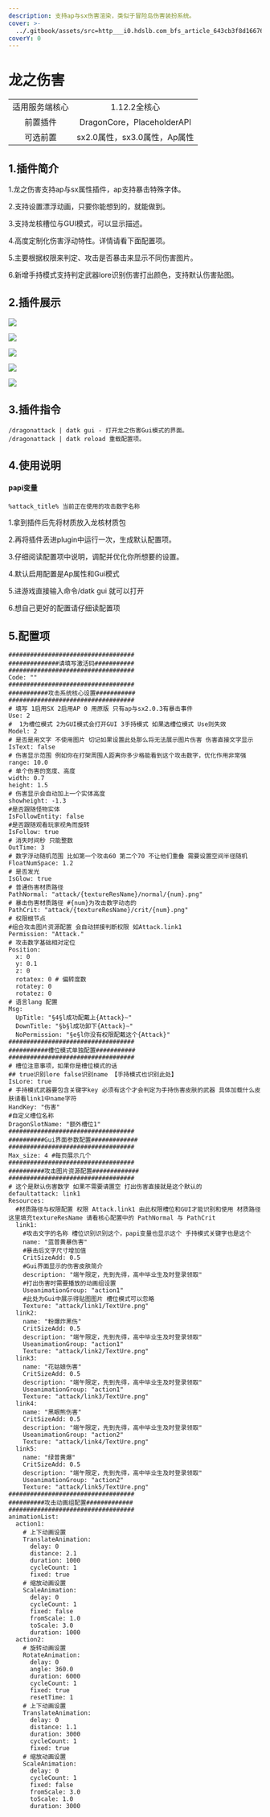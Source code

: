 ```yaml
---
description: 支持ap与sx伤害渲染，类似于冒险岛伤害装扮系统。
cover: >-
  ../.gitbook/assets/src=http___i0.hdslb.com_bfs_article_643cb3f8d166763b7f2ea894adeffe7b93301acb.jpg&refer=http___i0.hdslb.jpg
coverY: 0
---
```


# 龙之伤害

|         |                           |
| :-----: | :-----------------------: |
| 适用服务端核心 |         1.12.2全核心         |
|   前置插件  | DragonCore，PlaceholderAPI |
|   可选前置  |    sx2.0属性，sx3.0属性，Ap属性   |

## 1.插件简介

1.龙之伤害支持ap与sx属性插件，ap支持暴击特殊字体。

&#x20;2.支持设置漂浮动画，只要你能想到的，就能做到。

&#x20;3.支持龙核槽位与GUI模式，可以显示描述。

&#x20;4.高度定制化伤害浮动特性。详情请看下面配置项。

&#x20;5.主要根据权限来判定、攻击是否暴击来显示不同伤害图片。

&#x20;6.新增手持模式支持判定武器lore识别伤害打出颜色，支持默认伤害贴图。

## 2.插件展示

![](<../.gitbook/assets/image (1).png>)

![](<../.gitbook/assets/image (6).png>)

![](<../.gitbook/assets/image (7).png>)

![](<../.gitbook/assets/image (4).png>)

![](<../.gitbook/assets/image (5).png>)

## 3.插件指令

```
/dragonattack | datk gui - 打开龙之伤害Gui模式的界面。
/dragonattack | datk reload 重载配置项。
```

## 4.使用说明

#### papi变量

```
%attack_title% 当前正在使用的攻击数字名称
```

1.拿到插件后先将材质放入龙核材质包

2.再将插件丢进plugin中运行一次，生成默认配置项。

3.仔细阅读配置项中说明，调配并优化你所想要的设置。

4.默认启用配置是Ap属性和Gui模式

5.进游戏直接输入命令/datk gui 就可以打开

6.想自己更好的配置请仔细读配置项

## 5.配置项

```
###################################
##############请填写激活码###########
###################################
Code: ""
###################################
###########攻击系统核心设置###########
###################################
# 填写 1启用SX 2启用AP 0 用原版 只有ap与sx2.0.3有暴击事件
Use: 2
#  1为槽位模式 2为GUI模式会打开GUI 3手持模式 如果选槽位模式 Use则失效
Model: 2
# 是否是用文字 不使用图片 切记如果设置此处那么将无法展示图片伤害 伤害直接文字显示
IsText: false
# 伤害显示范围 例如你在打架周围人距离你多少格能看到这个攻击数字，优化作用非常强
range: 10.0
# 单个伤害的宽度、高度
width: 0.7
height: 1.5
# 伤害显示会自动加上一个实体高度
showheight: -1.3
#是否跟随怪物实体
IsFollowEntity: false
#是否跟随观看玩家视角而旋转
IsFollow: true
# 消失时间秒 只能整数
OutTime: 3
# 数字浮动随机范围 比如第一个攻击60 第二个70 不让他们重叠 需要设置空间半径随机
FloatNumSpace: 1.2
# 是否发光
IsGlow: true
# 普通伤害材质路径
PathNormal: "attack/{textureResName}/normal/{num}.png"
# 暴击伤害材质路径 #{num}为攻击数字动态的
PathCrit: "attack/{textureResName}/crit/{num}.png"
# 权限根节点
#组合攻击图片资源配置 会自动拼接判断权限 如Attack.link1
Permission: "Attack."
# 攻击数字基础相对定位
Position:
  x: 0
  y: 0.1
  z: 0
  rotatex: 0 # 偏转度数
  rotatey: 0
  rotatez: 0
# 语言lang 配置
Msg:
  UpTitle: "§4§l成功配戴上{Attack}~"
  DownTitle: "§b§l成功卸下{Attack}~"
  NoPermission: "§e§l你没有权限配戴这个{Attack}"
###################################
###########槽位模式单独配置###########
###################################
# 槽位注意事项，如果你是槽位模式的话
## true识别lore false识别name 【手持模式也识别此处】
IsLore: true
# 手持模式武器要包含关键字key 必须有这个才会判定为手持伤害皮肤的武器 具体加载什么皮肤请看link1中name字符
HandKey: "伤害"
#自定义槽位名称
DragonSlotName: "额外槽位1"
###################################
##########Gui界面参数配置#############
###################################
Max_size: 4 #每页展示几个
###################################
##########攻击图片资源配置#############
###################################
# 这个是默认伤害数字 如果不需要请置空 打出伤害直接就是这个默认的
defaultattack: link1
Resources:
  #材质路径与权限配置 权限 Attack.link1 由此权限槽位和GUI才能识别和使用 材质路径 这里填充textureResName 请看核心配置中的 PathNormal 与 PathCrit
  link1:
    #攻击文字的名称 槽位识别识别这个，papi变量也显示这个 手持模式关键字也是这个
    name: "蓝普黄暴伤害"
    #暴击后文字尺寸增加值
    CritSizeAdd: 0.5
    #Gui界面显示的伤害皮肤简介
    description: "端午限定，先到先得，高中毕业生及时登录领取"
    #打出伤害时需要播放的动画组设置
    UseanimationGroup: "action1"
    #此处为Gui中展示得贴图图片 槽位模式可以忽略
    Texture: "attack/link1/TextUre.png"
  link2:
    name: "粉爆炸黑伤"
    CritSizeAdd: 0.5
    description: "端午限定，先到先得，高中毕业生及时登录领取"
    UseanimationGroup: "action1"
    Texture: "attack/link2/TextUre.png"
  link3:
    name: "花姑娘伤害"
    CritSizeAdd: 0.5
    description: "端午限定，先到先得，高中毕业生及时登录领取"
    UseanimationGroup: "action1"
    Texture: "attack/link3/TextUre.png"
  link4:
    name: "黑眼熊伤害"
    CritSizeAdd: 0.5
    description: "端午限定，先到先得，高中毕业生及时登录领取"
    UseanimationGroup: "action2"
    Texture: "attack/link4/TextUre.png"
  link5:
    name: "绿普黄爆"
    CritSizeAdd: 0.5
    description: "端午限定，先到先得，高中毕业生及时登录领取"
    UseanimationGroup: "action2"
    Texture: "attack/link5/TextUre.png"
###################################
##########攻击动画组配置#############
###################################
animationList:
  action1:
    # 上下动画设置
    TranslateAnimation:
      delay: 0
      distance: 2.1
      duration: 1000
      cycleCount: 1
      fixed: true
    # 缩放动画设置
    ScaleAnimation:
      delay: 0
      cycleCount: 1
      fixed: false
      fromScale: 1.0
      toScale: 3.0
      duration: 1000
  action2:
    # 旋转动画设置
    RotateAnimation:
      delay: 0
      angle: 360.0
      duration: 6000
      cycleCount: 1
      fixed: true
      resetTime: 1
    # 上下动画设置
    TranslateAnimation:
      delay: 0
      distance: 1.1
      duration: 3000
      cycleCount: 1
      fixed: true
    # 缩放动画设置
    ScaleAnimation:
      delay: 0
      cycleCount: 1
      fixed: false
      fromScale: 3.0
      toScale: 1.0
      duration: 3000
```

